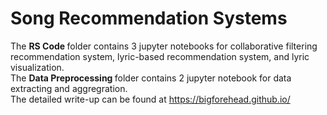 # Song Recommendation Systems

The <b> RS Code </b> folder contains 3 jupyter notebooks for collaborative filtering recommendation system, lyric-based recommendation system, and lyric visualization.<br>
The <b> Data Preprocessing </b> folder contains 2 jupyter notebook for data extracting and aggregration.<br>
The detailed write-up can be found at https://bigforehead.github.io/
